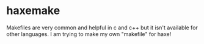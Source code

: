 # haxemake

Makefiles are very common and helpful in c and c++ but it isn't available for other languages. I am trying to make my own "makefile" for haxe!
